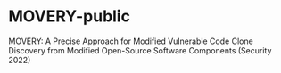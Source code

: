 # MOVERY-public

MOVERY: A Precise Approach for Modified Vulnerable Code Clone Discovery from Modified Open-Source Software Components (Security 2022)
